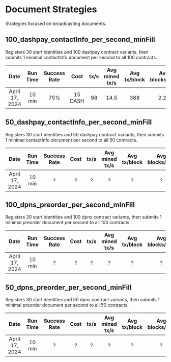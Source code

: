 # Document Strategies
Strategies focused on broadcasting documents.

## 100_dashpay_contactInfo_per_second_minFill
Registers 30 start identities and 100 dashpay contract variants, then submits 1 minimal contactInfo document per second to all 100 contracts.

| Date | Run Time | Success Rate | Cost | tx/s | Avg mined tx/s | Avg tx/block | Avg blocks/min | Attempt count | Success count | Nonce Errors | Timeout Errors | Rate limit error | Other errors |
|:----------:|:----------:|:----------:|:----------:|:----------:|:----------:|:----------:|:----------:|:----------:|:----------:|:----------:|:----------:|:----------:|:----------:|
| April 17, 2024 | 10 min | 75% | 15 DASH | 98 | 14.5 | 388 | 2.24 | 59330 | 44798 | 155 | 250 | 14125 | ? |

## 50_dashpay_contactInfo_per_second_minFill
Registers 30 start identities and 50 dashpay contract variants, then submits 1 minimal contactInfo document per second to all 50 contracts.

| Date | Run Time | Success Rate | Cost | tx/s | Avg mined tx/s | Avg tx/block | Avg blocks/min | Attempt count | Success count | Nonce Errors | Timeout Errors | Rate limit error | Other errors |
|:----------:|:----------:|:----------:|:----------:|:----------:|:----------:|:----------:|:----------:|:----------:|:----------:|:----------:|:----------:|:----------:|:----------:|
| April 17, 2024 | 10 min | ? | ? | ? | ? | ? | ? | ? | ? | ? | ? | ? | ? |

## 100_dpns_preorder_per_second_minFill
Registers 30 start identities and 100 dpns contract variants, then submits 1 minimal preorder document per second to all 100 contracts.

| Date | Run Time | Success Rate | Cost | tx/s | Avg mined tx/s | Avg tx/block | Avg blocks/min | Attempt count | Success count | Nonce Errors | Timeout Errors | Rate limit error | Other errors |
|:----------:|:----------:|:----------:|:----------:|:----------:|:----------:|:----------:|:----------:|:----------:|:----------:|:----------:|:----------:|:----------:|:----------:|
| April 17, 2024 | 10 min | ? | ? | ? | ? | ? | ? | ? | ? | ? | ? | ? | ? |

## 50_dpns_preorder_per_second_minFill
Registers 30 start identities and 50 dpns contract variants, then submits 1 minimal preorder document per second to all 50 contracts.

| Date | Run Time | Success Rate | Cost | tx/s | Avg mined tx/s | Avg tx/block | Avg blocks/min | Attempt count | Success count | Nonce Errors | Timeout Errors | Rate limit error | Other errors |
|:----------:|:----------:|:----------:|:----------:|:----------:|:----------:|:----------:|:----------:|:----------:|:----------:|:----------:|:----------:|:----------:|:----------:|
| April 17, 2024 | 10 min | ? | ? | ? | ? | ? | ? | ? | ? | ? | ? | ? | ? |
